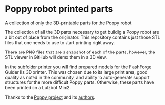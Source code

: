# Poppy robot printed parts
A collection of only the 3D-printable parts for the Poppy robot

The collection of all the 3D parts necessary to get buildig a Poppy robot are a bit out of place from the originator. This repository contains just those STL files that one needs to use to start printing right away.

There are PNG files that are a snapshot of each of the parts, however, the STL viewer in GitHub will demo them in a 3D view.

In the subfolder [printer](printer//Guider-IIs/) you will find prepared models for the FlashForge Guider IIs 3D printer. This was chosen due to its large print area, good quality as noted in the community, and ability to auto-generate support structures for the more difficult Poppy parts. Otherwise, these parts have been printed on a Lulzbot Mini2.

Thanks to the [Poppy project](https://www.poppy-project.org/en/) and its [authors](https://github.com/cartheur/poppy-humanoid/blob/master/doc/authors.md).
